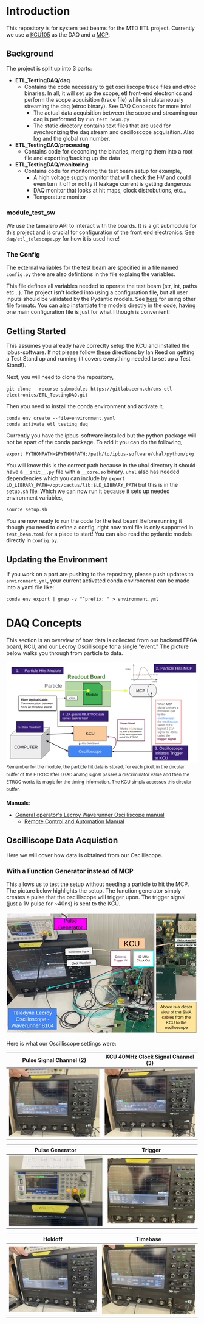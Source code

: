# Introduction

This repository is for system test beams for the MTD ETL project. Currently we use a [KCU105](https://etl-rb.docs.cern.ch/Hardware/#kcu105) as the DAQ and a [MCP](https://en.wikipedia.org/wiki/Microchannel_plate_detector). 

## Background
The project is split up into 3 parts:
* **ETL_TestingDAQ/daq**
    * Contains the code necessary to get oscilliscope trace files and etroc binaries. In all, it will set up the scope, etl front-end electronics and perform the scope acquisition (trace file) while simulataneously streaming the daq (etroc binary). See DAQ Concepts for more info!
        * The actual data acquisition between the scope and streaming our daq is performed by `run_test_beam.py`
        * The static directory contains text files that are used for synchronizing the daq stream and oscilloscope acquisition. Also log and the global run number.
* **ETL_TestingDAQ/processing**
    * Contains code for deconding the binaries, merging them into a root file and exporting/backing up the data
* **ETL_TestingDAQ/monitoring**
    * Contains code for monitoring the test beam setup for example,
        * A high voltage supply monitor that will check the HV and could even turn it off or notify if leakage current is getting dangerous
        * DAQ monitor that looks at hit maps, clock distrobutions, etc...
        * Temperature monitor 

### module_test_sw
We use the tamalero API to interact with the boards. It is a git submodule for this project and is crucial for configuration of the front end electronics. See `daq/etl_telescope.py` for how it is used here!

### The Config
The external variables for the test beam are specified in a file named `config.py` there are also defintions in the file explaing the variables. 

This file defines all variables needed to operate the test beam (str, int, paths etc...). The project isn't locked into using a configuration file, but all user inputs should be validated by the Pydantic models. See [here](https://docs.pydantic.dev/latest/examples/files/) for using other file formats. You can also instantiate the models directly in the code, having one main configuration file is just for what I though is convenient!

## Getting Started
This assumes you already have correclty setup the KCU and installed the ipbus-software. If not please follow [these](https://github.com/nebraska-silicon-lab/Lab-Instructions/blob/master/sop/ETL/200%20-%20ETL%20Test%20Stand%20Setup.md) directions by Ian Reed on getting a Test Stand up and running (it covers everything needed to set up a Test Stand!).

Next, you will need to clone the repository,
```
git clone --recurse-submodules https://gitlab.cern.ch/cms-etl-electronics/ETL_TestingDAQ.git
```

Then you need to install the conda environment and activate it,
```
conda env create --file=environment.yaml
conda activate etl_testing_daq
```

Currently you have the ipbus-software installed but the python package will not be apart of the conda package. To add it you can do the following,
```
export PYTHONPATH=$PYTHONPATH:/path/to/ipbus-software/uhal/python/pkg
```
You will know this is the correct path because in the uhal directory it should have a `__init__.py` file with a `__core.so` binary. `uhal` also has needed dependencies which you can include by `export LD_LIBRARY_PATH=/opt/cactus/lib:$LD_LIBRARY_PATH` but this is in the `setup.sh` file. Which we can now run it because it sets up needed environment variables,
```
source setup.sh
```
You are now ready to run the code for the test beam! Before running it though you need to define a config, right now toml file is only supported in `test_beam.toml` for a place to start! You can also read the pydantic models directly in `config.py`.

## Updating the Environment

If you work on a part are pushing to the repository, please push updates to `environment.yml`, your current activated conda environemnt can be made into a yaml file like: 
```
conda env export | grep -v "^prefix: " > environment.yml
```


# DAQ Concepts

This section is an overview of how data is collected from our backend FPGA board, KCU, and our Lecroy Oscilliscope for a single "event."  The picture below walks you through from particle to data.

![DAQ Readout](images/DAQ_Readout.png) <sup>Remember for the module, the particle hit data is stored, for each pixel, in the circular buffer of the ETROC after LGAD analog signal passes a discriminator value and then the ETROC works its magic for the timing information. The KCU simply accesses this circular buffer.</sup>

**Manuals**:
* [General operator's Lecroy Waverunner Oscilliscope manual](https://cdn.teledynelecroy.com/files/manuals/waverunner-8000-operators-manual.pdf)
    * [Remote Control and Automation Manual](https://cdn.teledynelecroy.com/files/manuals/maui-remote-control-and-automation-manual.pdf)

## Oscilliscope Data Acquistion

Here we will cover how data is obtained from our Oscilliscope.

### With a Function Generator instead of MCP
This allows us to test the setup without needing a particle to hit the MCP. The picture below highlights the setup. The function generator simply creates a pulse that the oscilliscope will trigger upon. The trigger signal (just a 1V pulse for ~40ns) is sent to the KCU.

![function_generator_daq](images/function_generator_daq.png)

Here is what our Oscilliscope settings were: 

|Pulse Signal Channel (2)|KCU 40MHz Clock Signal Channel (3)|
|---|---|
|![pulse_signal_channel_settings](images/365A9440-B7A4-407E-B0A7-822261808506.jpg)|![clock_signal_channel_settings](images/DDF35E18-184B-46CC-9CC3-67068653F8A0.jpg)

|Pulse Generator|Trigger|
|---|---|
|![pulse_generator_settings](images/3CA769FC-A3AE-4C3D-81A7-CD92E135DFA8.jpg)|![trigger settings](images/635DFFE2-5842-435D-AA8D-CB0B5EA12C23.jpg)|

|Holdoff|Timebase|
|---|---|
|![holdoff_settings](images/EA31AC74-8D68-434C-B060-6147203742AC.jpg)|![timebase settings](images/0A70AFA2-1BCF-4124-A30F-91009D3B21DC.jpg)|